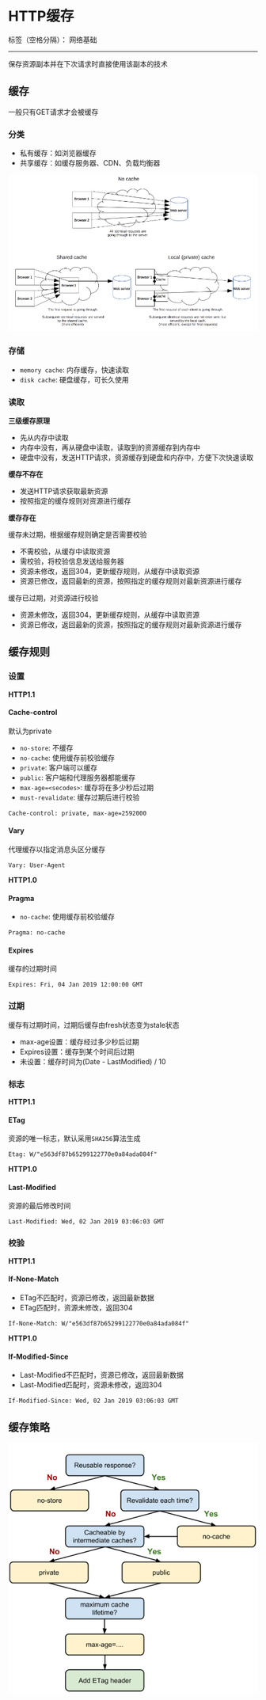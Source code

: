 # HTTP缓存

标签（空格分隔）： 网络基础

---

保存资源副本并在下次请求时直接使用该副本的技术

## 缓存

一般只有GET请求才会被缓存

### 分类

* 私有缓存：如浏览器缓存
* 共享缓存：如缓存服务器、CDN、负载均衡器

![缓存分类](https://raw.githubusercontent.com/wchaochao/images/master/gitbook-network-base/http-cache-type.png)

### 存储

* `memory cache`: 内存缓存，快速读取
* `disk cache`: 硬盘缓存，可长久使用

### 读取

**三级缓存原理**

* 先从内存中读取
* 内存中没有，再从硬盘中读取，读取到的资源缓存到内存中
* 硬盘中没有，发送HTTP请求，资源缓存到硬盘和内存中，方便下次快速读取

**缓存不存在**

* 发送HTTP请求获取最新资源
* 按照指定的缓存规则对资源进行缓存

**缓存存在**

缓存未过期，根据缓存规则确定是否需要校验

* 不需校验，从缓存中读取资源
* 需校验，将校验信息发送给服务器
 * 资源未修改，返回304，更新缓存规则，从缓存中读取资源
 * 资源已修改，返回最新的资源，按照指定的缓存规则对最新资源进行缓存

缓存已过期，对资源进行校验

* 资源未修改，返回304，更新缓存规则，从缓存中读取资源
* 资源已修改，返回最新的资源，按照指定的缓存规则对最新资源进行缓存

## 缓存规则

### 设置

**HTTP1.1**

#### Cache-control

默认为private

* `no-store`: 不缓存
* `no-cache`: 使用缓存前校验缓存
* `private`: 客户端可以缓存
* `public`: 客户端和代理服务器都能缓存
* `max-age=<secodes>`: 缓存将在多少秒后过期
* `must-revalidate`: 缓存过期后进行校验

```
Cache-control: private, max-age=2592000
```

#### Vary

代理缓存以指定消息头区分缓存

```
Vary: User-Agent
```

**HTTP1.0**

#### Pragma

* `no-cache`: 使用缓存前校验缓存

```
Pragma: no-cache
```

#### Expires

缓存的过期时间

```
Expires: Fri, 04 Jan 2019 12:00:00 GMT
```

### 过期

缓存有过期时间，过期后缓存由fresh状态变为stale状态

* max-age设置：缓存经过多少秒后过期
* Expires设置：缓存到某个时间后过期
* 未设置：缓存时间为(Date - LastModified) / 10

### 标志

**HTTP1.1**

#### ETag

资源的唯一标志，默认采用`SHA256`算法生成

```
Etag: W/"e563df87b65299122770e0a84ada084f"
```

**HTTP1.0**

#### Last-Modified

资源的最后修改时间

```
Last-Modified: Wed, 02 Jan 2019 03:06:03 GMT
```

### 校验

**HTTP1.1**

#### If-None-Match

* ETag不匹配时，资源已修改，返回最新数据
* ETag匹配时，资源未修改，返回304

```
If-None-Match: W/"e563df87b65299122770e0a84ada084f"
```

**HTTP1.0**

#### If-Modified-Since

* Last-Modified不匹配时，资源已修改，返回最新数据
* Last-Modified匹配时，资源未修改，返回304

```
If-Modified-Since: Wed, 02 Jan 2019 03:06:03 GMT
```

## 缓存策略

![缓存策略](https://raw.githubusercontent.com/wchaochao/images/master/gitbook-network-base/http-cache-decision-tree.png)
